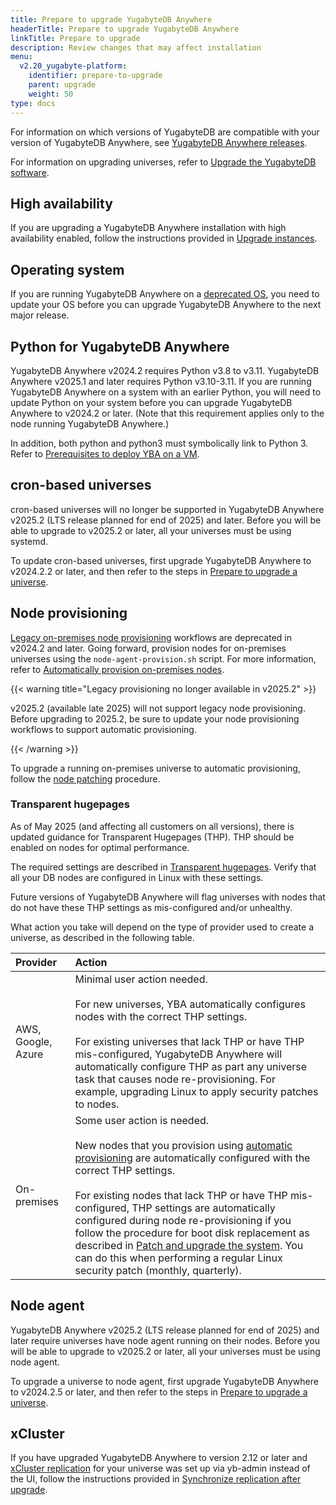 ```yaml
---
title: Prepare to upgrade YugabyteDB Anywhere
headerTitle: Prepare to upgrade YugabyteDB Anywhere
linkTitle: Prepare to upgrade
description: Review changes that may affect installation
menu:
  v2.20_yugabyte-platform:
    identifier: prepare-to-upgrade
    parent: upgrade
    weight: 50
type: docs
---
```


For information on which versions of YugabyteDB are compatible with your version of YugabyteDB Anywhere, see [YugabyteDB Anywhere releases](/preview/releases/yba-releases/).

For information on upgrading universes, refer to [Upgrade the YugabyteDB software](../../manage-deployments/upgrade-software/).

## High availability

If you are upgrading a YugabyteDB Anywhere installation with high availability enabled, follow the instructions provided in [Upgrade instances](../../administer-yugabyte-platform/high-availability/#upgrade-instances).

## Operating system

If you are running YugabyteDB Anywhere on a [deprecated OS](../../../reference/configuration/operating-systems/), you need to update your OS before you can upgrade YugabyteDB Anywhere to the next major release.

## Python for YugabyteDB Anywhere

YugabyteDB Anywhere v2024.2 requires Python v3.8 to v3.11. YugabyteDB Anywhere v2025.1 and later requires Python v3.10-3.11. If you are running YugabyteDB Anywhere on a system with an earlier Python, you will need to update Python on your system before you can upgrade YugabyteDB Anywhere to v2024.2 or later. (Note that this requirement applies only to the node running YugabyteDB Anywhere.)

In addition, both python and python3 must symbolically link to Python 3. Refer to [Prerequisites to deploy YBA on a VM](../../prepare/server-yba/).

## cron-based universes

cron-based universes will no longer be supported in YugabyteDB Anywhere v2025.2 (LTS release planned for end of 2025) and later. Before you will be able to upgrade to v2025.2 or later, all your universes must be using systemd.

To update cron-based universes, first upgrade YugabyteDB Anywhere to v2024.2.2 or later, and then refer to the steps in [Prepare to upgrade a universe](/v2024.2/yugabyte-platform/manage-deployments/upgrade-software-prepare/).

## Node provisioning

[Legacy on-premises node provisioning](../../prepare/server-nodes-software/software-on-prem-legacy/) workflows are deprecated in v2024.2 and later. Going forward, provision nodes for on-premises universes using the `node-agent-provision.sh` script. For more information, refer to [Automatically provision on-premises nodes](../../prepare/server-nodes-software/software-on-prem/).

{{< warning title="Legacy provisioning no longer available in v2025.2" >}}

v2025.2 (available late 2025) will not support legacy node provisioning. Before upgrading to 2025.2, be sure to update your node provisioning workflows to support automatic provisioning.

{{< /warning >}}

To upgrade a running on-premises universe to automatic provisioning, follow the [node patching](../../manage-deployments/upgrade-nodes/) procedure.

### Transparent hugepages

As of May 2025 (and affecting all customers on all versions), there is updated guidance for Transparent Hugepages (THP). THP should be enabled on nodes for optimal performance.

The required settings are described in [Transparent hugepages](../../prepare/server-nodes-software/#transparent-hugepages). Verify that all your DB nodes are configured in Linux with these settings.

Future versions of YugabyteDB Anywhere will flag universes with nodes that do not have these THP settings as mis-configured and/or unhealthy.

What action you take will depend on the type of provider used to create a universe, as described in the following table.

| Provider | Action |
| :--- | :--- |
| AWS, Google, Azure | Minimal user action needed.<br><br>For new universes, YBA automatically configures nodes with the correct THP settings.<br><br>For existing universes that lack THP or have THP mis-configured, YugabyteDB Anywhere will automatically configure THP as part any universe task that causes node re-provisioning. For example, upgrading Linux to apply security patches to nodes. |
| On-premises | Some user action is needed.<br><br>New nodes that you provision using [automatic provisioning](../../prepare/server-nodes-software/software-on-prem/) are automatically configured with the correct THP settings.<br><br>For existing nodes that lack THP or have THP mis-configured, THP settings are automatically configured during node re-provisioning if you follow the procedure for boot disk replacement as described in [Patch and upgrade the system](../../manage-deployments/upgrade-nodes/). You can do this when performing a regular Linux security patch (monthly, quarterly). |

## Node agent

YugabyteDB Anywhere v2025.2 (LTS release planned for end of 2025) and later require universes have node agent running on their nodes. Before you will be able to upgrade to v2025.2 or later, all your universes must be using node agent.

To upgrade a universe to node agent, first upgrade YugabyteDB Anywhere to v2024.2.5 or later, and then refer to the steps in [Prepare to upgrade a universe](/v2024.2/yugabyte-platform/manage-deployments/upgrade-software-prepare/).

## xCluster

If you have upgraded YugabyteDB Anywhere to version 2.12 or later and [xCluster replication](../../../architecture/docdb-replication/async-replication/) for your universe was set up via yb-admin instead of the UI, follow the instructions provided in [Synchronize replication after upgrade](../upgrade-yp-xcluster-ybadmin/).
